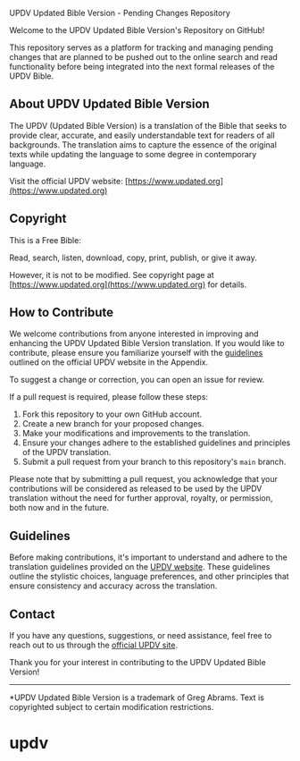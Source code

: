 UPDV Updated Bible Version - Pending Changes Repository

Welcome to the UPDV Updated Bible Version's Repository on GitHub!

This repository serves as a platform for tracking and managing pending changes that are planned to be pushed out to the online search and read functionality before being integrated into the next formal releases of the UPDV Bible.

## About UPDV Updated Bible Version

The UPDV (Updated Bible Version) is a translation of the Bible that seeks to provide clear, accurate, and easily understandable text for readers of all backgrounds. The translation aims to capture the essence of the original texts while updating the language to some degree in contemporary language.

Visit the official UPDV website: [https://www.updated.org](https://www.updated.org)

## Copyright

This is a Free Bible:

Read, search, listen, download, copy, print, publish, or give it away.

However, it is not to be modified. See copyright page at [https://www.updated.org](https://www.updated.org) for details.

## How to Contribute

We welcome contributions from anyone interested in improving and enhancing the UPDV Updated Bible Version translation. If you would like to contribute, please ensure you familiarize yourself with the [guidelines](https://www.updated.org/) outlined on the official UPDV website in the Appendix.

To suggest a change or correction, you can open an issue for review.

If a pull request is required, please follow these steps:

1. Fork this repository to your own GitHub account.
2. Create a new branch for your proposed changes.
3. Make your modifications and improvements to the translation.
4. Ensure your changes adhere to the established guidelines and principles of the UPDV translation.
5. Submit a pull request from your branch to this repository's `main` branch.

Please note that by submitting a pull request, you acknowledge that your contributions will be considered as released to be used by the UPDV translation without the need for further approval, royalty, or permission, both now and in the future.

## Guidelines

Before making contributions, it's important to understand and adhere to the translation guidelines provided on the [UPDV website](https://www.updated.org/). These guidelines outline the stylistic choices, language preferences, and other principles that ensure consistency and accuracy across the translation.

## Contact

If you have any questions, suggestions, or need assistance, feel free to reach out to us through the [official UPDV site](https://www.updated.org/).

Thank you for your interest in contributing to the UPDV Updated Bible Version!

---

*UPDV Updated Bible Version is a trademark of Greg Abrams. Text is copyrighted subject to certain modification restrictions.
# updv
